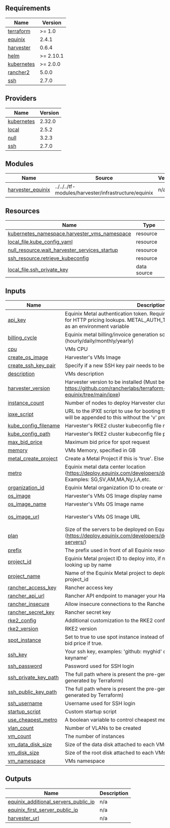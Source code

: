 ## Requirements

| Name | Version |
|------|---------|
| <a name="requirement_terraform"></a> [terraform](#requirement\_terraform) | >= 1.0 |
| <a name="requirement_equinix"></a> [equinix](#requirement\_equinix) | 2.4.1 |
| <a name="requirement_harvester"></a> [harvester](#requirement\_harvester) | 0.6.4 |
| <a name="requirement_helm"></a> [helm](#requirement\_helm) | >= 2.10.1 |
| <a name="requirement_kubernetes"></a> [kubernetes](#requirement\_kubernetes) | >= 2.0.0 |
| <a name="requirement_rancher2"></a> [rancher2](#requirement\_rancher2) | 5.0.0 |
| <a name="requirement_ssh"></a> [ssh](#requirement\_ssh) | 2.7.0 |

## Providers

| Name | Version |
|------|---------|
| <a name="provider_kubernetes"></a> [kubernetes](#provider\_kubernetes) | 2.32.0 |
| <a name="provider_local"></a> [local](#provider\_local) | 2.5.2 |
| <a name="provider_null"></a> [null](#provider\_null) | 3.2.3 |
| <a name="provider_ssh"></a> [ssh](#provider\_ssh) | 2.7.0 |

## Modules

| Name | Source | Version |
|------|--------|---------|
| <a name="module_harvester_equinix"></a> [harvester\_equinix](#module\_harvester\_equinix) | ../../../tf-modules/harvester/infrastructure/equinix | n/a |

## Resources

| Name | Type |
|------|------|
| [kubernetes_namespace.harvester_vms_namespace](https://registry.terraform.io/providers/hashicorp/kubernetes/latest/docs/resources/namespace) | resource |
| [local_file.kube_config_yaml](https://registry.terraform.io/providers/hashicorp/local/latest/docs/resources/file) | resource |
| [null_resource.wait_harvester_services_startup](https://registry.terraform.io/providers/hashicorp/null/latest/docs/resources/resource) | resource |
| [ssh_resource.retrieve_kubeconfig](https://registry.terraform.io/providers/loafoe/ssh/2.7.0/docs/resources/resource) | resource |
| [local_file.ssh_private_key](https://registry.terraform.io/providers/hashicorp/local/latest/docs/data-sources/file) | data source |

## Inputs

| Name | Description | Type | Default | Required |
|------|-------------|------|---------|:--------:|
| <a name="input_api_key"></a> [api\_key](#input\_api\_key) | Equinix Metal authentication token. Required when using Spot Instances for HTTP pricing lookups. METAL\_AUTH\_TOKEN should always be set as an environment variable | `string` | `""` | no |
| <a name="input_billing_cycle"></a> [billing\_cycle](#input\_billing\_cycle) | Equinix metal billing/invoice generation schedule (hourly/daily/monthly/yearly) | `string` | `"hourly"` | no |
| <a name="input_cpu"></a> [cpu](#input\_cpu) | VMs CPU | `number` | `8` | no |
| <a name="input_create_os_image"></a> [create\_os\_image](#input\_create\_os\_image) | Harvester's VMs Image | `bool` | `true` | no |
| <a name="input_create_ssh_key_pair"></a> [create\_ssh\_key\_pair](#input\_create\_ssh\_key\_pair) | Specify if a new SSH key pair needs to be created for the instances | `bool` | `true` | no |
| <a name="input_description"></a> [description](#input\_description) | VMs description | `string` | `"Created using Terraform"` | no |
| <a name="input_harvester_version"></a> [harvester\_version](#input\_harvester\_version) | Harvester version to be installed (Must be a valid version tag from https://github.com/rancherlabs/terraform-harvester-equinix/tree/main/ipxe) | `string` | `"v1.3.1"` | no |
| <a name="input_instance_count"></a> [instance\_count](#input\_instance\_count) | Number of nodes to deploy Harvester cluster | `number` | `3` | no |
| <a name="input_ipxe_script"></a> [ipxe\_script](#input\_ipxe\_script) | URL to the iPXE script to use for booting the server (harvester\_version will be appended to this without the 'v' prefix) | `string` | `"https://raw.githubusercontent.com/rancherlabs/terraform-harvester-equinix/main/ipxe/ipxe-"` | no |
| <a name="input_kube_config_filename"></a> [kube\_config\_filename](#input\_kube\_config\_filename) | Harvester's RKE2 cluster kubeconfig file name | `string` | `null` | no |
| <a name="input_kube_config_path"></a> [kube\_config\_path](#input\_kube\_config\_path) | Harvester's RKE2 cluster kubeconfig file path | `string` | `null` | no |
| <a name="input_max_bid_price"></a> [max\_bid\_price](#input\_max\_bid\_price) | Maximum bid price for spot request | `string` | `"0.75"` | no |
| <a name="input_memory"></a> [memory](#input\_memory) | VMs Memory, specified in GB | `number` | `16` | no |
| <a name="input_metal_create_project"></a> [metal\_create\_project](#input\_metal\_create\_project) | Create a Metal Project if this is 'true'. Else use provided 'project\_name' | `bool` | `false` | no |
| <a name="input_metro"></a> [metro](#input\_metro) | Equinix metal data center location (https://deploy.equinix.com/developers/docs/metal/locations/metros/). Examples: SG,SV,AM,MA,Ny,LA,etc. | `string` | `"SG"` | no |
| <a name="input_organization_id"></a> [organization\_id](#input\_organization\_id) | Equinix Metal organization ID to create or find a project in | `string` | `""` | no |
| <a name="input_os_image"></a> [os\_image](#input\_os\_image) | Harvester's VMs OS Image display name | `string` | `"ubuntu-22.04-server-cloudimg-amd64"` | no |
| <a name="input_os_image_name"></a> [os\_image\_name](#input\_os\_image\_name) | Harvester's VMs OS Image name | `string` | `"ubuntu22"` | no |
| <a name="input_os_image_url"></a> [os\_image\_url](#input\_os\_image\_url) | Harvester's VMs OS Image URL | `string` | `"https://cloud-images.ubuntu.com/releases/22.04/release/ubuntu-22.04-server-cloudimg-amd64.img"` | no |
| <a name="input_plan"></a> [plan](#input\_plan) | Size of the servers to be deployed on Equinix metal (https://deploy.equinix.com/developers/docs/metal/hardware/standard-servers/) | `string` | `"m3.small.x86"` | no |
| <a name="input_prefix"></a> [prefix](#input\_prefix) | The prefix used in front of all Equinix resources | `string` | `"equinix-tf"` | no |
| <a name="input_project_id"></a> [project\_id](#input\_project\_id) | Equinix Metal project ID to deploy into, if not creating a new project or looking up by name | `string` | `""` | no |
| <a name="input_project_name"></a> [project\_name](#input\_project\_name) | Name of the Equinix Metal project to deploy into, when not looking up by project\_id | `string` | `"Harvester Labs"` | no |
| <a name="input_rancher_access_key"></a> [rancher\_access\_key](#input\_rancher\_access\_key) | Rancher access key | `string` | `""` | no |
| <a name="input_rancher_api_url"></a> [rancher\_api\_url](#input\_rancher\_api\_url) | Rancher API endpoint to manager your Harvester cluster | `string` | `""` | no |
| <a name="input_rancher_insecure"></a> [rancher\_insecure](#input\_rancher\_insecure) | Allow insecure connections to the Rancher API | `bool` | `false` | no |
| <a name="input_rancher_secret_key"></a> [rancher\_secret\_key](#input\_rancher\_secret\_key) | Rancher secret key | `string` | `""` | no |
| <a name="input_rke2_config"></a> [rke2\_config](#input\_rke2\_config) | Additional customization to the RKE2 config.yaml file | `string` | `null` | no |
| <a name="input_rke2_version"></a> [rke2\_version](#input\_rke2\_version) | RKE2 version | `string` | `null` | no |
| <a name="input_spot_instance"></a> [spot\_instance](#input\_spot\_instance) | Set to true to use spot instance instead of on demand. Also set your max bid price if true. | `bool` | `true` | no |
| <a name="input_ssh_key"></a> [ssh\_key](#input\_ssh\_key) | Your ssh key, examples: 'github: myghid' or 'ssh-rsa AAAAblahblah== keyname' | `string` | `""` | no |
| <a name="input_ssh_password"></a> [ssh\_password](#input\_ssh\_password) | Password used for SSH login | `string` | `null` | no |
| <a name="input_ssh_private_key_path"></a> [ssh\_private\_key\_path](#input\_ssh\_private\_key\_path) | The full path where is present the pre-generated SSH PRIVATE key (not generated by Terraform) | `string` | `null` | no |
| <a name="input_ssh_public_key_path"></a> [ssh\_public\_key\_path](#input\_ssh\_public\_key\_path) | The full path where is present the pre-generated SSH PUBLIC key (not generated by Terraform) | `string` | `null` | no |
| <a name="input_ssh_username"></a> [ssh\_username](#input\_ssh\_username) | Username used for SSH login | `string` | `"ubuntu"` | no |
| <a name="input_startup_script"></a> [startup\_script](#input\_startup\_script) | Custom startup script | `string` | `null` | no |
| <a name="input_use_cheapest_metro"></a> [use\_cheapest\_metro](#input\_use\_cheapest\_metro) | A boolean variable to control cheapest metro selection | `bool` | `false` | no |
| <a name="input_vlan_count"></a> [vlan\_count](#input\_vlan\_count) | Number of VLANs to be created | `number` | `2` | no |
| <a name="input_vm_count"></a> [vm\_count](#input\_vm\_count) | The number of instances | `number` | `3` | no |
| <a name="input_vm_data_disk_size"></a> [vm\_data\_disk\_size](#input\_vm\_data\_disk\_size) | Size of the data disk attached to each VMs, specified in GB | `number` | `10` | no |
| <a name="input_vm_disk_size"></a> [vm\_disk\_size](#input\_vm\_disk\_size) | Size of the root disk attached to each VMs, specified in GB | `number` | `50` | no |
| <a name="input_vm_namespace"></a> [vm\_namespace](#input\_vm\_namespace) | VMs namespace | `string` | `"default"` | no |

## Outputs

| Name | Description |
|------|-------------|
| <a name="output_equinix_additional_servers_public_ip"></a> [equinix\_additional\_servers\_public\_ip](#output\_equinix\_additional\_servers\_public\_ip) | n/a |
| <a name="output_equinix_first_server_public_ip"></a> [equinix\_first\_server\_public\_ip](#output\_equinix\_first\_server\_public\_ip) | n/a |
| <a name="output_harvester_url"></a> [harvester\_url](#output\_harvester\_url) | n/a |
